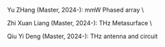 
Yu ZHang (Master, 2024-): mmW Phased array \

Zhi Xuan Liang (Master, 2024-): THz Metasurface \

Qiu Yi Deng (Master, 2024-): THz antenna and circuit 


